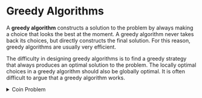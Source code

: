 # Greedy Algorithms

A **greedy algorithm** constructs a solution to the problem by always making a choice that looks the best at the moment. A greedy algorithm never takes back its choices, but directly constructs the final solution. For this reason, greedy algorithms are usually very efficient.

  The difficulty in designing greedy algorithms is to find a greedy strategy that always produces an optimal solution to the problem. The locally optimal choices in a greedy algorithm should also be globally optimal. It is often difficult to argue that a greedy algorithm works.


<details><summary>Coin Problem</summary>
<p>

As a first example, we consider a problem where we are given a set of coin values and our task is to form a sum of money using the coins. The values of the coins are **_{c<sub>1</sub>, c<sub>2</sub>,..., c<sub>k</sub>}_**, and each coin can be used as many times we want. What is the minimum numbers of coins needed?

  For example, if those coins are euro coins (in cents)
  
 **_{1, 2, 5, 10, 20, 50, 100, 200}_**
 
 and the sum of money is **_520_**, we need at least four coins. The optimal solution is to select coins **_200+200+100+20_** whose sum is **_520_**.
 
 ### Greedy Algorithm
 
 A simple greedy algorithm to tge problem is to always select the largest possible coin, until we have constructed the required sum of money. This algorithm works in the example case, because we select two **_200_** cent coins, then one **_100_** cent coin and finally one **_20_** cent coin. But does this algorithm always work?
 
  It turns out that, for the set of euro coins, the gredy algorithm *always works*, i.e., it always produces a solution with the fewest possible number of coins. The correctness of the algorithm can be shown as follows: 
  
   Each coin **_1, 5, 10, 50_** and **_100_** appears at most once in an optimal solution. The reason for this is that if the solution would contain two such coins, we could replace them by one coin and obtain a better solution. For example, if the solution would contain **_5+5_**, we could replace them by coin **_10_**.
   
   In the same way, coins **_2_** and **_20_** appear at most twice in an optimal solution, because we could replace **_2+2+2_** by coins **_5+1_** and coins **_20+20+20_** by coins **_50+10_**. Moreover, an optimal solution cannot contain cions **_2+2+1_** or **_20+20+10_**, because we could replace them by coins **_5_** and **_50_**. 
   
   Using these observaions, we can show for each coin **_x_** that it is not possible to optimally construct a sum **_x_** or any larger sum by only using coins that are smaller than **_x_**. For example, if **_x=100_**, the largest optimal sum using the smaller coins is **_50+20+20+5+2+2=99_**. Thus the gredy algorithm tat always selects the largest coin produces the optimal solution.
   
   This example shows that it can be dificult to argue that a greedy algorithm always works, even if the algorithm itself is simple.
   
   ### General Case
   
   

</p>
</details>
